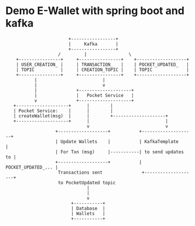 # Demo E-Wallet with spring boot and kafka

                            +-----------------+
                            |     Kafka       |
                            +-----------------+
                        /         |                \
        +----------------+     +----------------+    +-------------------+
        | USER_CREATION_ |     | TRANSACTION_   |    | POCKET_UPDATED_   |
        | TOPIC          |     | CREATION_TOPIC |    | TOPIC             |
        +----------------+     +----------------+    +-------------------+
               |                         |
               |                         v
               |               +--------------------+
               |               |   Pocket Service   |
               v               +--------------------+
       +--------------------+      |        |
       | Pocket Service:    |      |        |     
       | createWallet(msg)  |      |        +--------------------+
       +--------------------+      |                             |
                                   v                             v
                       +-------------------+           +--------------------+
                       | Update Wallets    |           | KafkaTemplate      |
                       | For Txn (msg)     |-----------| to send updates to |
                       +-------------------+           | POCKET_UPDATED_... |
                        Transactions sent               +--------------------+
                        to PocketUpdated topic
                                   |
                                   |
                                   v
                             +-----------+
                             | Database  |
                             | Wallets   |
                             +-----------+